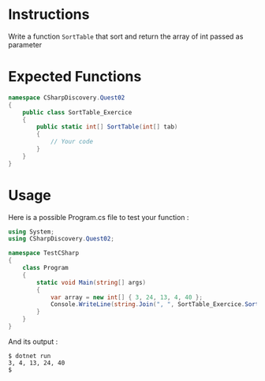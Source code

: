 # Instructions

Write a function `SortTable` that sort and return the array of int passed as parameter

# Expected Functions

```C#
namespace CSharpDiscovery.Quest02
{
    public class SortTable_Exercice
    {
        public static int[] SortTable(int[] tab)
        {
            // Your code
        }
    }
}
```

# Usage

Here is a possible Program.cs file to test your function :

```C#
using System;
using CSharpDiscovery.Quest02;

namespace TestCSharp
{
    class Program
    {
        static void Main(string[] args)
        {
            var array = new int[] { 3, 24, 13, 4, 40 };
            Console.WriteLine(string.Join(", ", SortTable_Exercice.SortTable(array)));
        }
    }
}
```

And its output :

```
$ dotnet run
3, 4, 13, 24, 40
$
```
